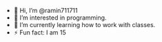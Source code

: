 - 👋 Hi, I’m @ramin711711
- 👀 I’m interested in programming.
- 🌱 I’m currently learning how to work with classes.
- ⚡ Fun fact: I am 15

<!---
ramin711711/ramin711711 is a ✨ special ✨ repository because its `README.md` (this file) appears on your GitHub profile.
You can click the Preview link to take a look at your changes.
--->
